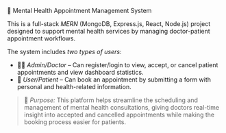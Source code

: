 🧠 Mental Health Appointment Management System

This is a full-stack *MERN* (MongoDB, Express.js, React, Node.js) project designed to support mental health services by managing doctor-patient appointment workflows.

The system includes *two types of users*:

- 👩‍⚕ *Admin/Doctor* – Can register/login to view, accept, or cancel patient appointments and view dashboard statistics.
- 🧍 *User/Patient* – Can book an appointment by submitting a form with personal and health-related information.

> 📌 *Purpose:* This platform helps streamline the scheduling and management of mental health consultations, giving doctors real-time insight into accepted and cancelled
>  appointments while making the booking process easier for patients.
